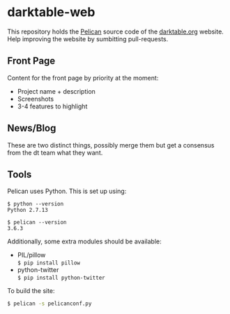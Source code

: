
# darktable-web

This repository holds the [Pelican][] source code of the [darktable.org][] website. Help improving the website by sumbitting pull-requests.

[darktable.org]: http://darktable.org
[Pelican]: https://blog.getpelican.com/


## Front Page

Content for the front page by priority at the moment:

* Project name + description
* Screenshots
* 3-4 features to highlight


## News/Blog

These are two distinct things, possibly merge them but get a consensus from the dt team what they want.


## Tools

Pelican uses Python.
This is set up using:

```
$ python --version
Python 2.7.13

$ pelican --version
3.6.3
```

Additionally, some extra modules should be available:

* PIL/pillow  
 `$ pip install pillow`
* python-twitter  
 `$ pip install python-twitter`

To build the site:
```bash
$ pelican -s pelicanconf.py
```
